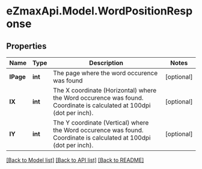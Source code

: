 
# eZmaxApi.Model.WordPositionResponse

## Properties

Name | Type | Description | Notes
------------ | ------------- | ------------- | -------------
**IPage** | **int** | The page where the word occurence was found | [optional] 
**IX** | **int** | The X coordinate (Horizontal) where the Word occurence was found.  Coordinate is calculated at 100dpi (dot per inch). | [optional] 
**IY** | **int** | The Y coordinate (Vertical) where the Word occurence was found.  Coordinate is calculated at 100dpi (dot per inch). | [optional] 

[[Back to Model list]](../README.md#documentation-for-models)
[[Back to API list]](../README.md#documentation-for-api-endpoints)
[[Back to README]](../README.md)

